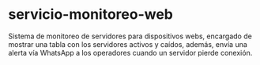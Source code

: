 # servicio-monitoreo-web
Sistema de monitoreo de servidores para dispositivos webs, encargado de mostrar una tabla con los servidores activos y caídos, además, envía una alerta vía WhatsApp a los operadores cuando un servidor pierde conexión.
